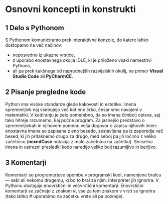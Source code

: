 # Osnovni koncepti in konstrukti

## 1  Delo s Pythonom

S Pythonom komuniciramo prek interaktivne konzole, do katere lahko
dostopamo na več načinov:
- neposredno iz ukazne vrstice,
- z uporabo enostavnega okolja IDLE, ki je priloženo vsaki namestitvi
  Pythona,
- ali pa prek kakšnega od naprednejših razvijalskih okolij, na primer **Visual Studio Code** ali
**PyCharmCE**.

## 2  Pisanje pregledne kode

Python ima visoke standarde glede kakovosti in estetike. Imena spremenljivk
naj vsebujejo več kot eno črko, česar smo navajeni v matematiki. V kodiranju je
zelo pomembno, da so imena čimbolj opisna, saj tako hitreje razumemo, kaj
počne program. Za jasnejšo predstavo o spremenljivkah in njihovem pomenu
velja dogovor o zapisu njihovih imen: enostavna imena so zapisana z eno
besedo, sestavljena pa iz zaporedja več besed, ki jih pritaknemo drugo za drugo,
med seboj pa jih ločimo z veliko začetnico (**mixedCase** notacija z malo začetnico
na začetku). Smiselna imena in ustrezni presledki kodo naredijo veliko bolj
razumljivo in berljivo.

## 3  Komentarji

Komentarji so programerjeve opombe v programski kodi, namenjene bralcu —
sebi ali nekomu drugemu, ki bo to bral za njim. Interpreter jih ignorira.
V Pythonu obstajajo enovrstični in večvrstični komentarji.
Enovrstični komentarji se začnejo z znakom #, vse za tem znakom v vrsti se
ignorira (tako lahko # uporabimo na začetku vrste ali pa pozneje).
